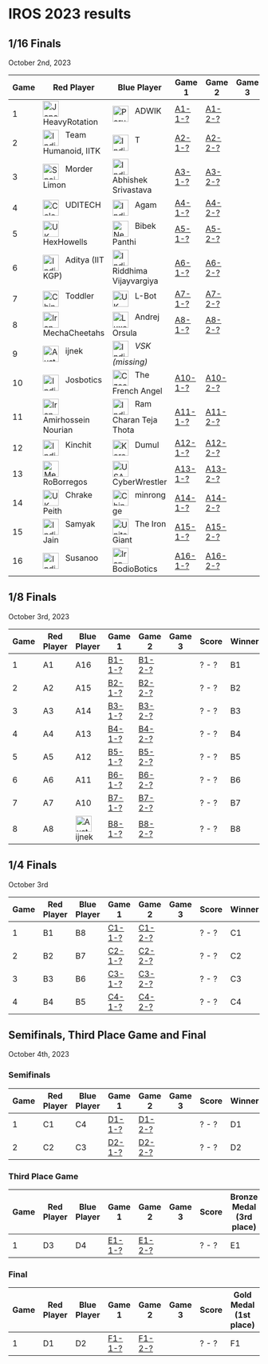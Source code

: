 # IROS 2023 results

## 1/16 Finals
October 2nd, 2023

| Game | Red Player          | Blue Player                            | Game 1 | Game 2 | Game 3 | Score | Winner |
|------|---------------------|----------------------------------------|--------|--------|--------|-------|--------|
| 1    | <img src="https://webots.cloud/images/flags/jp.svg" width="32px" title="Japan" align="top"> &nbsp; HeavyRotation | <img src="https://webots.cloud/images/flags/in.svg" width="32px" title="Peru" align="top"> &nbsp; ADWIK | [A1-1-?](https://webots.cloud/run?version=R2023a&url=https://github.com/cyberbotics/wrestling/blob/IROS2023/worlds/wrestling.wbt&type=competition&context=view&id=A1-1-?) | [A1-2-?](https://webots.cloud/run?version=R2023a&url=https://github.com/cyberbotics/wrestling/blob/IROS2023/worlds/wrestling.wbt&type=competition&context=view&id=A1-2-?) | | ? - ? | A1 |
| 2    | <img src="https://webots.cloud/images/flags/in.svg" width="32px" title="India" align="top"> &nbsp; Team Humanoid, IITK | <img src="https://webots.cloud/images/flags/in.svg" width="32px" title="India" align="top"> &nbsp; T | [A2-1-?](https://webots.cloud/run?version=R2023a&url=https://github.com/cyberbotics/wrestling/blob/IROS2023/worlds/wrestling.wbt&type=competition&context=view&id=A2-1-?) | [A2-2-?](https://webots.cloud/run?version=R2023a&url=https://github.com/cyberbotics/wrestling/blob/IROS2023/worlds/wrestling.wbt&type=competition&context=view&id=A2-2-?) | | ? - ? | A2 |
| 3    | <img src="https://webots.cloud/images/flags/es.svg" width="32px" title="Spain" align="top"> &nbsp; Morder Limon | <img src="https://webots.cloud/images/flags/in.svg" width="32px" title="India" align="top"> &nbsp; Abhishek Srivastava | [A3-1-?](https://webots.cloud/run?version=R2023a&url=https://github.com/cyberbotics/wrestling/blob/IROS2023/worlds/wrestling.wbt&type=competition&context=view&id=A3-1-?) | [A3-2-?](https://webots.cloud/run?version=R2023a&url=https://github.com/cyberbotics/wrestling/blob/IROS2023/worlds/wrestling.wbt&type=competition&context=view&id=A2-2-?) | | ? - ? | A3 |
| 4    | <img src="https://webots.cloud/images/flags/co.svg" width="32px" title="Colombia" align="top"> &nbsp; UDITECH | <img src="https://webots.cloud/images/flags/in.svg" width="32px" title="India" align="top"> &nbsp; Agam | [A4-1-?](https://webots.cloud/run?version=R2023a&url=https://github.com/cyberbotics/wrestling/blob/IROS2023/worlds/wrestling.wbt&type=competition&context=view&id=A4-1-?) | [A4-2-?](https://webots.cloud/run?version=R2023a&url=https://github.com/cyberbotics/wrestling/blob/IROS2023/worlds/wrestling.wbt&type=competition&context=view&id=A4-2-?) | | ?  - ? | A4 |
| 5    | <img src="https://webots.cloud/images/flags/gb.svg" width="32px" title="UK" align="top"> &nbsp; HexHowells | <img src="https://webots.cloud/images/flags/np.svg" width="32px" title="Nepal" align="top"> &nbsp; Bibek Panthi | [A5-1-?](https://webots.cloud/run?version=R2023a&url=https://github.com/cyberbotics/wrestling/blob/IROS2023/worlds/wrestling.wbt&type=competition&context=view&id=A5-1-?) | [A5-2-?](https://webots.cloud/run?version=R2023a&url=https://github.com/cyberbotics/wrestling/blob/IROS2023/worlds/wrestling.wbt&type=competition&context=view&id=A5-2-?) | | ? - ? | A5 |
| 6    | <img src="https://webots.cloud/images/flags/in.svg" width="32px" title="India" align="top"> &nbsp; Aditya (IIT KGP) | <img src="https://webots.cloud/images/flags/in.svg" width="32px" title="India" align="top"> &nbsp; Riddhima Vijayvargiya | [A6-1-?](https://webots.cloud/run?version=R2023a&url=https://github.com/cyberbotics/wrestling/blob/IROS2023/worlds/wrestling.wbt&type=competition&context=view&id=A6-1-?) | [A6-2-?](https://webots.cloud/run?version=R2023a&url=https://github.com/cyberbotics/wrestling/blob/IROS2023/worlds/wrestling.wbt&type=competition&context=view&id=A6-2-?) | | ? - ? | A6 |
| 7    | <img src="https://webots.cloud/images/flags/cn.svg" width="32px" title="China" align="top"> &nbsp; Toddler | <img src="https://webots.cloud/images/flags/gb.svg" width="32px" title="UK" align="top"> &nbsp; L-Bot | [A7-1-?](https://webots.cloud/run?version=R2023a&url=https://github.com/cyberbotics/wrestling/blob/IROS2023/worlds/wrestling.wbt&type=competition&context=view&id=A7-1-?) | [A7-2-?](https://webots.cloud/run?version=R2023a&url=https://github.com/cyberbotics/wrestling/blob/IROS2023/worlds/wrestling.wbt&type=competition&context=view&id=A7-2-?) | | ? - ? | A7 |
| 8    | <img src="https://webots.cloud/images/flags/ir.svg" width="32px" title="Iran" align="top"> &nbsp; MechaCheetahs | <img src="https://webots.cloud/images/flags/lu.svg" width="32px" title="Luxembourg" align="top"> &nbsp; Andrej Orsula | [A8-1-?](https://webots.cloud/run?version=R2023a&url=https://github.com/cyberbotics/wrestling/blob/IROS2023/worlds/wrestling.wbt&type=competition&context=view&id=A8-1-?) | [A8-2-?](https://webots.cloud/run?version=R2023a&url=https://github.com/cyberbotics/wrestling/blob/IROS2023/worlds/wrestling.wbt&type=competition&context=view&id=A8-2-?) | | ? - ? | A8 |
| 9    | <img src="https://webots.cloud/images/flags/au.svg" width="32px" title="Australia" align="top"> &nbsp; ijnek | <img src="https://webots.cloud/images/flags/in.svg" width="32px" title="India" align="top"> &nbsp; *VSK (missing)* | | | | | <img src="https://webots.cloud/images/flags/au.svg" width="32px" title="Australia" align="top"> &nbsp; ijnek |
| 10   | <img src="https://webots.cloud/images/flags/in.svg" width="32px" title="India" align="top"> &nbsp; Josbotics | <img src="https://webots.cloud/images/flags/cz.svg" width="32px" title="Czechia" align="top"> &nbsp; The French Angel | [A10-1-?](https://webots.cloud/run?version=R2023a&url=https://github.com/cyberbotics/wrestling/blob/IROS2023/worlds/wrestling.wbt&type=competition&context=view&id=A10-1-?) | [A10-2-?](https://webots.cloud/run?version=R2023a&url=https://github.com/cyberbotics/wrestling/blob/IROS2023/worlds/wrestling.wbt&type=competition&context=view&id=A10-2-?) | | ? - ? | A10 |
| 11   | <img src="https://webots.cloud/images/flags/ir.svg" width="32px" title="Iran" align="top"> &nbsp; Amirhossein Nourian | <img src="https://webots.cloud/images/flags/in.svg" width="32px" title="India" align="top"> &nbsp; Ram Charan Teja Thota | [A11-1-?](https://webots.cloud/run?version=R2023a&url=https://github.com/cyberbotics/wrestling/blob/IROS2023/worlds/wrestling.wbt&type=competition&context=view&id=A11-1-?) | [A11-2-?](https://webots.cloud/run?version=R2023a&url=https://github.com/cyberbotics/wrestling/blob/IROS2023/worlds/wrestling.wbt&type=competition&context=view&id=A11-2-?) | | ? - ? | A11 |
| 12   | <img src="https://webots.cloud/images/flags/in.svg" width="32px" title="India" align="top"> &nbsp; Kinchit | <img src="https://webots.cloud/images/flags/kr.svg" width="32px" title="Korea" align="top"> &nbsp; Dumul | [A12-1-?](https://webots.cloud/run?version=R2023a&url=https://github.com/cyberbotics/wrestling/blob/IROS2023/worlds/wrestling.wbt&type=competition&context=view&id=A12-1-?) | [A12-2-?](https://webots.cloud/run?version=R2023a&url=https://github.com/cyberbotics/wrestling/blob/IROS2023/worlds/wrestling.wbt&type=competition&context=view&id=A12-2-?) | | ? - ? | A12 |
| 13   | <img src="https://webots.cloud/images/flags/mx.svg" width="32px" title="Mexico" align="top"> &nbsp; RoBorregos | <img src="https://webots.cloud/images/flags/us.svg" width="32px" title="USA" align="top"> &nbsp; CyberWrestler | [A13-1-?](https://webots.cloud/run?version=R2023a&url=https://github.com/cyberbotics/wrestling/blob/IROS2023/worlds/wrestling.wbt&type=competition&context=view&id=A13-1-?) | [A13-2-?](https://webots.cloud/run?version=R2023a&url=https://github.com/cyberbotics/wrestling/blob/IROS2023/worlds/wrestling.wbt&type=competition&context=view&id=A13-2-?) | | ? - ? | A13 |
| 14   | <img src="https://webots.cloud/images/flags/gb.svg" width="32px" title="UK" align="top"> &nbsp; Chrake Peith | <img src="https://webots.cloud/images/flags/cn.svg" width="32px" title="China" align="top"> &nbsp; minrong ge | [A14-1-?](https://webots.cloud/run?version=R2023a&url=https://github.com/cyberbotics/wrestling/blob/IROS2023/worlds/wrestling.wbt&type=competition&context=view&id=A14-1-?) | [A14-2-?](https://webots.cloud/run?version=R2023a&url=https://github.com/cyberbotics/wrestling/blob/IROS2023/worlds/wrestling.wbt&type=competition&context=view&id=A14-2-?) | | ? - ? | A14 |
| 15   | <img src="https://webots.cloud/images/flags/in.svg" width="32px" title="India" align="top"> &nbsp; Samyak Jain | <img src="https://webots.cloud/images/flags/ae.svg" width="32px" title="United Arab Emirates" align="top"> &nbsp; The Iron Giant | [A15-1-?](https://webots.cloud/run?version=R2023a&url=https://github.com/cyberbotics/wrestling/blob/IROS2023/worlds/wrestling.wbt&type=competition&context=view&id=A15-1-?) | [A15-2-?](https://webots.cloud/run?version=R2023a&url=https://github.com/cyberbotics/wrestling/blob/IROS2023/worlds/wrestling.wbt&type=competition&context=view&id=A15-2-?) | | ? - ? | A15 |
| 16   | <img src="https://webots.cloud/images/flags/in.svg" width="32px" title="India" align="top"> &nbsp; Susanoo | <img src="https://webots.cloud/images/flags/ir.svg" width="32px" title="Iran" align="top"> &nbsp; BodioBotics | [A16-1-?](https://webots.cloud/run?version=R2023a&url=https://github.com/cyberbotics/wrestling/blob/IROS2023/worlds/wrestling.wbt&type=competition&context=view&id=A16-1-?) | [A16-2-?](https://webots.cloud/run?version=R2023a&url=https://github.com/cyberbotics/wrestling/blob/IROS2023/worlds/wrestling.wbt&type=competition&context=view&id=A16-2-?) | | ? - ? | A16 |

## 1/8 Finals
October 3rd, 2023

| Game | Red Player | Blue Player | Game 1 | Game 2 | Game 3 | Score | Winner |
|------|------------|-------------|--------|--------|--------|-------|--------|
| 1    | A1 | A16 | [B1-1-?](https://webots.cloud/run?version=R2023a&url=https://github.com/cyberbotics/wrestling/blob/IROS2023/worlds/wrestling.wbt&type=competition&context=view&id=B1-1-?) | [B1-2-?](https://webots.cloud/run?version=R2023a&url=https://github.com/cyberbotics/wrestling/blob/IROS2023/worlds/wrestling.wbt&type=competition&context=view&id=B1-2-?) | | ? - ? | B1 |
| 2    | A2 | A15 | [B2-1-?](https://webots.cloud/run?version=R2023a&url=https://github.com/cyberbotics/wrestling/blob/IROS2023/worlds/wrestling.wbt&type=competition&context=view&id=B2-1-?) | [B2-2-?](https://webots.cloud/run?version=R2023a&url=https://github.com/cyberbotics/wrestling/blob/IROS2023/worlds/wrestling.wbt&type=competition&context=view&id=B2-2-?) | | ? - ? | B2 |
| 3    | A3 | A14 | [B3-1-?](https://webots.cloud/run?version=R2023a&url=https://github.com/cyberbotics/wrestling/blob/IROS2023/worlds/wrestling.wbt&type=competition&context=view&id=B3-1-?) | [B3-2-?](https://webots.cloud/run?version=R2023a&url=https://github.com/cyberbotics/wrestling/blob/IROS2023/worlds/wrestling.wbt&type=competition&context=view&id=B3-2-?) | | ? - ? | B3 |
| 4    | A4 | A13 | [B4-1-?](https://webots.cloud/run?version=R2023a&url=https://github.com/cyberbotics/wrestling/blob/IROS2023/worlds/wrestling.wbt&type=competition&context=view&id=B4-1-?) | [B4-2-?](https://webots.cloud/run?version=R2023a&url=https://github.com/cyberbotics/wrestling/blob/IROS2023/worlds/wrestling.wbt&type=competition&context=view&id=B4-2-?) | | ? - ? | B4 |
| 5    | A5 | A12 | [B5-1-?](https://webots.cloud/run?version=R2023a&url=https://github.com/cyberbotics/wrestling/blob/IROS2023/worlds/wrestling.wbt&type=competition&context=view&id=B5-1-?) | [B5-2-?](https://webots.cloud/run?version=R2023a&url=https://github.com/cyberbotics/wrestling/blob/IROS2023/worlds/wrestling.wbt&type=competition&context=view&id=B5-2-?) | | ? - ? | B5 |
| 6    | A6 | A11 | [B6-1-?](https://webots.cloud/run?version=R2023a&url=https://github.com/cyberbotics/wrestling/blob/IROS2023/worlds/wrestling.wbt&type=competition&context=view&id=B6-1-?) | [B6-2-?](https://webots.cloud/run?version=R2023a&url=https://github.com/cyberbotics/wrestling/blob/IROS2023/worlds/wrestling.wbt&type=competition&context=view&id=B6-2-?) | | ? - ? | B6 |
| 7    | A7 | A10 | [B7-1-?](https://webots.cloud/run?version=R2023a&url=https://github.com/cyberbotics/wrestling/blob/IROS2023/worlds/wrestling.wbt&type=competition&context=view&id=B7-1-?) | [B7-2-?](https://webots.cloud/run?version=R2023a&url=https://github.com/cyberbotics/wrestling/blob/IROS2023/worlds/wrestling.wbt&type=competition&context=view&id=B7-2-?) | | ? - ? | B7 |
| 8    | A8 | <img src="https://webots.cloud/images/flags/au.svg" width="32px" title="Australia" align="top"> &nbsp; ijnek | [B8-1-?](https://webots.cloud/run?version=R2023a&url=https://github.com/cyberbotics/wrestling/blob/IROS2023/worlds/wrestling.wbt&type=competition&context=view&id=B8-1-?) | [B8-2-?](https://webots.cloud/run?version=R2023a&url=https://github.com/cyberbotics/wrestling/blob/IROS2023/worlds/wrestling.wbt&type=competition&context=view&id=B8-2-?) | | ? - ? | B8 |

## 1/4 Finals
October 3rd

| Game | Red Player | Blue Player | Game 1 | Game 2 | Game 3 | Score | Winner |
|------|------------|-------------|--------|--------|--------|-------|--------|
| 1    | B1 | B8 | [C1-1-?](https://webots.cloud/run?version=R2023a&url=https://github.com/cyberbotics/wrestling/blob/IROS2023/worlds/wrestling.wbt&type=competition&context=view&id=C1-1-?) | [C1-2-?](https://webots.cloud/run?version=R2023a&url=https://github.com/cyberbotics/wrestling/blob/IROS2023/worlds/wrestling.wbt&type=competition&context=view&id=C1-2-?) | | ? - ? | C1 |
| 2    | B2 | B7 | [C2-1-?](https://webots.cloud/run?version=R2023a&url=https://github.com/cyberbotics/wrestling/blob/IROS2023/worlds/wrestling.wbt&type=competition&context=view&id=C2-1-?) | [C2-2-?](https://webots.cloud/run?version=R2023a&url=https://github.com/cyberbotics/wrestling/blob/IROS2023/worlds/wrestling.wbt&type=competition&context=view&id=C2-2-?) | | ? - ? | C2 |
| 3    | B3 | B6 | [C3-1-?](https://webots.cloud/run?version=R2023a&url=https://github.com/cyberbotics/wrestling/blob/IROS2023/worlds/wrestling.wbt&type=competition&context=view&id=C3-1-?) | [C3-2-?](https://webots.cloud/run?version=R2023a&url=https://github.com/cyberbotics/wrestling/blob/IROS2023/worlds/wrestling.wbt&type=competition&context=view&id=C3-2-?) | | ? - ? | C3 |
| 4    | B4 | B5 | [C4-1-?](https://webots.cloud/run?version=R2023a&url=https://github.com/cyberbotics/wrestling/blob/IROS2023/worlds/wrestling.wbt&type=competition&context=view&id=C4-1-?) | [C4-2-?](https://webots.cloud/run?version=R2023a&url=https://github.com/cyberbotics/wrestling/blob/IROS2023/worlds/wrestling.wbt&type=competition&context=view&id=C4-2-?) | | ? - ? | C4 |

## Semifinals, Third Place Game and Final
October 4th, 2023

### Semifinals

| Game | Red Player | Blue Player | Game 1 | Game 2 | Game 3 | Score | Winner | Looser |
|------|------------|-------------|--------|--------|--------|-------|--------|--------|
| 1    | C1 | C4 | [D1-1-?](https://webots.cloud/run?version=R2023a&url=https://github.com/cyberbotics/wrestling/blob/IROS2023/worlds/wrestling.wbt&type=competition&context=view&id=D1-1-?) | [D1-2-?](https://webots.cloud/run?version=R2023a&url=https://github.com/cyberbotics/wrestling/blob/IROS2023/worlds/wrestling.wbt&type=competition&context=view&id=D1-1-?) | | ? - ? | D1 | D3 |
| 2    | C2 | C3 | [D2-1-?](https://webots.cloud/run?version=R2023a&url=https://github.com/cyberbotics/wrestling/blob/IROS2023/worlds/wrestling.wbt&type=competition&context=view&id=D2-1-?) | [D2-2-?](https://webots.cloud/run?version=R2023a&url=https://github.com/cyberbotics/wrestling/blob/IROS2023/worlds/wrestling.wbt&type=competition&context=view&id=D2-2-?) | | ? - ? | D2 | D4 |

### Third Place Game

| Game | Red Player | Blue Player | Game 1 | Game 2 | Game 3 | Score | Bronze Medal (3rd place) |
|------|------------|-------------|--------|--------|--------|-------|--------------------------|
| 1    | D3 | D4 | [E1-1-?](https://webots.cloud/run?version=R2023a&url=https://github.com/cyberbotics/wrestling/blob/IROS2023/worlds/wrestling.wbt&type=competition&context=view&id=E1-1-?) | [E1-2-?](https://webots.cloud/run?version=R2023a&url=https://github.com/cyberbotics/wrestling/blob/IROS2023/worlds/wrestling.wbt&type=competition&context=view&id=E1-2-?) | | ? - ? | E1 |

### Final

| Game | Red Player | Blue Player | Game 1 | Game 2 | Game 3 | Score | Gold Medal (1st place) | Silver Medal (2nd place) |
|------|------------|-------------|--------|--------|--------|-------|------------------------|--------------------------|
| 1    | D1 | D2 | [F1-1-?](https://webots.cloud/run?version=R2023a&url=https://github.com/cyberbotics/wrestling/blob/IROS2023/worlds/wrestling.wbt&type=competition&context=view&id=F1-1-?) | [F1-2-?](https://webots.cloud/run?version=R2023a&url=https://github.com/cyberbotics/wrestling/blob/IROS2023/worlds/wrestling.wbt&type=competition&context=view&id=F1-2-?)| | ? - ? | F1 | F2 |


